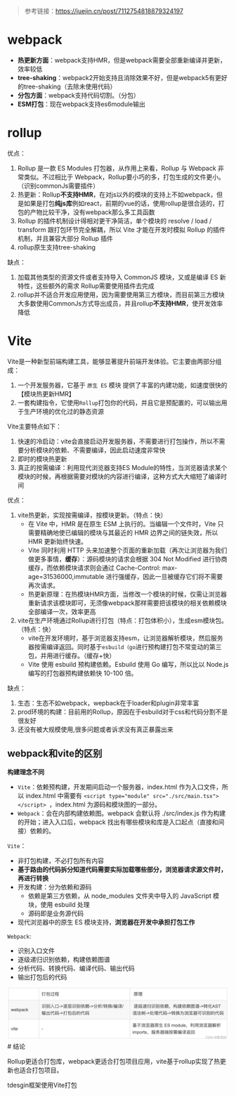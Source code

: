 > 参考链接：https://juejin.cn/post/7112754818879324197

# webpack
* **热更新方面**：webpack支持HMR，但是webpack需要全部重新编译并更新，效率较低
* **tree-shaking**：webpack2开始支持且消除效果不好，但是webpack5有更好的tree-shaking（去除未使用代码）
* **分包方面**：webpack支持代码切割。（分包）
* **ESM打包**：现在webpack支持es6module输出

# rollup
优点：
1. Rollup 是一款 ES Modules 打包器，从作用上来看，Rollup 与 Webpack 非常类似。不过相比于 Webpack，Rollup要小巧的多，打包生成的文件更小。（识别commonJs需要插件）
2. 热更新：Rollup**不支持HMR**，在对js以外的模块的支持上不如webpack，但是如果是打包**纯js库**例如react，前期的vue的话，使用rollup是很合适的，打包的产物比较干净，没有webpack那么多工具函数
3. Rollup 的插件机制设计得相对更干净简洁，单个模块的 resolve / load / transform 跟打包环节完全解耦，所以 Vite 才能在开发时模拟 Rollup 的插件机制，并且兼容大部分 Rollup 插件
4. rollup原生支持tree-shaking

缺点：
1. 加载其他类型的资源文件或者支持导入 CommonJS 模块，又或是编译 ES 新特性，这些额外的需求 Rollup需要使用插件去完成
2. rollup并不适合开发应用使用，因为需要使用第三方模块，而目前第三方模块大多数使用CommonJs方式导出成员，并且rollup**不支持HMR**，使开发效率降低


# Vite
Vite是一种新型前端构建工具，能够显著提升前端开发体验。它主要由两部分组成：

1. 一个开发服务器，它基于 `原生 ES` 模块 提供了丰富的内建功能，如速度很快的 【模块热更新HMR】
2. 一套构建指令，它使用`Rollup`打包你的代码，并且它是预配置的，可以输出用于生产环境的优化过的静态资源

Vite主要特点如下：

1. 快速的冷启动：vite会直接启动开发服务器，不需要进行打包操作，所以不需要分析模块的依赖、不需要编译，因此启动速度非常快
2. 即时的模块热更新
3. 真正的按需编译：利用现代浏览器支持ES Module的特性，当浏览器请求某个模块的时候，再根据需要对模块的内容进行编译，这种方式大大缩短了编译时间

优点：

1. vite热更新，实现按需编译，按模块更新。（特点：快）
   * 在 Vite 中，HMR 是在原生 ESM 上执行的。当编辑一个文件时，Vite 只需要精确地使已编辑的模块与其最近的 HMR 边界之间的链失效，所以 HMR 更新始终快速。
   * Vite 同时利用 HTTP 头来加速整个页面的重新加载（再次让浏览器为我们做更多事情，**缓存**）：源码模块的请求会根据 304 Not Modified 进行协商缓存，而依赖模块请求则会通过 Cache-Control: max-age=31536000,immutable 进行强缓存，因此一旦被缓存它们将不需要再次请求。
   * 热更新原理：在热模块HMR方面，当修改一个模块的时候，仅需让浏览器重新请求该模块即可，无须像webpack那样需要把该模块的相关依赖模块全部编译一次，效率更高
2. vite在生产环境通过Rollup进行打包（特点：打包体积小），生成esm模块包。（特点：快）
   * vite在开发环境时，基于浏览器支持esm，让浏览器解析模块，然后服务器按需编译返回。同时基于`esbuild（go`进行预构建打包不常变动的第三包，并用进行缓存。（缓存+快）
   * Vite 使用 esbuild 预构建依赖。Esbuild 使用 Go 编写，所以比以 Node.js 编写的打包器预构建依赖快 10-100 倍。

缺点：
1. 生态：生态不如webpack，wepback在于loader和plugin非常丰富
2. prod环境的构建：目前用的Rollup，原因在于esbuild对于css和代码分割不是很友好
3. 还没有被大规模使用,很多问题或者诉求没有真正暴露出来

## webpack和vite的区别
**构建理念不同**
* `Vite`：依赖预构建，开发期间启动一个服务器，index.html 作为入口文件，所以 index.html 中需要有 `<script type="module" src="./src/main.tsx"></script> `，index.html 为源码和模块图的一部分。
* `Webpack`：会在内部构建依赖图。webpack 会默认将 ./src/index.js 作为构建的开始；进入入口后，webpack 找出有哪些模块和库是入口起点（直接和间接）依赖的。

`Vite`：
* 非打包构建，不必打包所有内容
* **基于路由的代码拆分知道代码需要实际加载哪些部分，浏览器请求源文件时，再进行转换**
* 开发构建：分为依赖和源码
    * 依赖是第三方依赖，从 node_modules 文件夹中导入的 JavaScript 模块，使用 esbuild 处理
    * 源码即是业务源代码
* 现代浏览器中的原生 ES 模块支持，**浏览器在开发中承担打包工作**

`Webpack`:
* 识别入口文件
* 逐级递归识别依赖，构建依赖图谱
* 分析代码、转换代码、编译代码、输出代码
* 输出打包后的代码

<img src='./picture/webpack/webpack、vite.png'/>
# 结论

Rollup更适合打包库，webpack更适合打包项目应用，vite基于rollup实现了热更新也适合打包项目。

tdesgin框架使用Vite打包